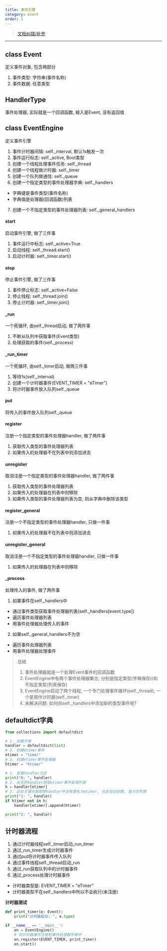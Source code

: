 ```yaml
---
title: 事件引擎
category: event
order: 1
---
```


> [文档纠错/补充](https://github.com/dumengru/docs_vnpy/tree/master/docs/_docs)
---

## class Event
定义事件对象, 包含两部分
1. 事件类型: 字符串(事件名称)
2. 事件数据: 任意类型

## HandlerType
事件处理器, 实际就是一个回调函数, 输入是Event, 没有返回值

## class EventEngine
定义事件引擎
1. 事件计时器间隔: self._interval, 默认1s触发一次
2. 事件运行标志: self._active, Bool类型
3. 创建一个线程处理事件任务: self._thread
4. 创建一个线程做计时器: self._timer
5. 创建一个队列做通信: self._queue
6. 创建一个指定类型的事件处理器字典: self._handlers
- 字典键是事件类型(事件名称)
- 字典值是处理器(回调函数)列表
7. 创建一个不指定类型的事件处理器列表: self._general_handlers

#### start
启动事件引擎, 做了三件事
1. 事件运行中标志: self._active=True
2. 启动线程: self._thread.start()
3. 启动计时器: self._timer.start()

#### stop
停止事件引擎, 做了三件事
1. 事件停止标志: self._active=False
2. 停止线程: self._thread.join()
3. 停止计时器: self._timer.join()

#### _run
一个死循环, 由self._thread启动, 做了两件事
1. 不断从队列中获取事件(Event类型)
2. 处理获取的事件(self._process)

#### _run_timer
一个死循环, 由self._timer启动, 做两三件事
1. 等待1s(self._interval)
2. 创建一个计时器事件(EVENT_TIMER = "eTimer")
3. 将计时器事件放入队列self._queue

#### put
将传入的事件放入队列self._queue

#### register
注册一个指定类型的事件处理器handler, 做了两件事
1. 获取传入类型的事件处理器列表
2. 如果传入的处理器不在列表中则添加进去

#### unregister
取消注册一个指定类型的事件处理器handler, 做了两件事
1. 获取传入类型的事件处理器列表
2. 如果传入的处理器在列表中则移除
3. 如果传入类型的事件处理器列表为空, 则从字典中删除该类型

#### register_general
注册一个不指定类型的事件处理器handler, 只做一件事
1. 如果传入的处理器不在列表中则添加进去

#### unregister_general
取消注册一个不指定类型的事件处理器handler, 只做一件事
1. 如果传入的处理器在列表中则移除

#### _process
处理传入的事件, 做了两件事
1. 如果事件在self._handlers中
- 通过事件类型获取事件处理器列表(self._handlers[event.type])
- 遍历事件处理器列表
- 用事件处理器处理传入的事件
2. 如果self._general_handlers不为空
- 遍历事件处理器列表
- 用事件处理器处理事件

> 总结
> 1. 事件处理器就是一个处理Event事件的回调函数
> 2. EventEngine中有两个事件处理器集合, 分别是指定类型(字典保存))和不指定类型(列表保存)
> 3. EventEngine启动了两个线程, 一个专门处理事件循环(self._thread), 一个是用作计时器(self._timer)
> 4. 未解决问题: 如何向self._handlers中添加新的类型事件呢?

## defaultdict字典
```python
from collections import defaultdict

# 1. 创建字典
handler = defaultdict(list)
# 2. 创建etimer事件
etimer = "timer"
# 3. 创建etimer事件处理器
htimer = "htimer"

# 1. 查看handler为空
print("0: ", handler)
# 2. 从空的handler获取etimer事件处理列表
h = handler[etimer]
# 3. 此处关键点是即使handler中没有键名为etimer, 也会自动创建, 值为空列表
print("1: ", handler)
if htimer not in h:
    handler[etimer].append(htimer)

print("2: ", handler)
```

## 计时器流程
1. 通过计时器线程self._timer启动_run_timer
2. 通过_run_timer生成计时器事件
3. 通过put将计时器事件传入队列
4. 通过事件线程self._thread启动_run
5. 通过_run获取队列中的计时器事件
6. 通过_process处理计时器事件
- 计时器类型是: EVENT_TIMER = "eTimer"
- 计时器类型不在self._handlers中所以不会执行(未注册)

**计时器测试**
```python
def print_timer(e: Event):
    print("计时器启动: ", e.type)

if __name__ == '__main__':
    en = EventEngine()
    # 将计时器事件注册到事件处理器字典中
    en.register(EVENT_TIMER, print_timer)
    en.start()
```